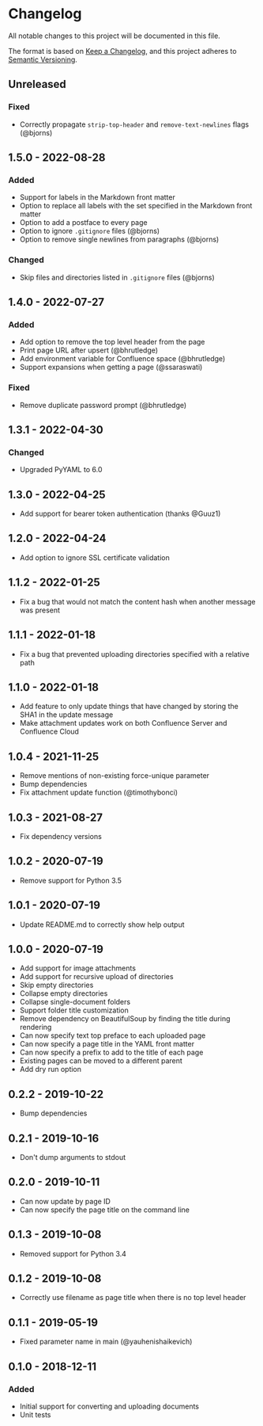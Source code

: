# Changelog
All notable changes to this project will be documented in this file.

The format is based on [Keep a Changelog](https://keepachangelog.com/en/1.0.0/),
and this project adheres to [Semantic Versioning](https://semver.org/spec/v2.0.0.html).

## Unreleased
### Fixed
- Correctly propagate `strip-top-header` and `remove-text-newlines` flags (@bjorns)

## 1.5.0 - 2022-08-28
### Added
- Support for labels in the Markdown front matter
- Option to replace all labels with the set specified in the Markdown front matter
- Option to add a postface to every page
- Option to ignore `.gitignore` files (@bjorns)
- Option to remove single newlines from paragraphs (@bjorns)
### Changed
- Skip files and directories listed in `.gitignore` files (@bjorns)

## 1.4.0 - 2022-07-27
### Added
- Add option to remove the top level header from the page
- Print page URL after upsert (@bhrutledge)
- Add environment variable for Confluence space (@bhrutledge)
- Support expansions when getting a page (@ssaraswati)
### Fixed
- Remove duplicate password prompt (@bhrutledge)

## 1.3.1 - 2022-04-30
### Changed
- Upgraded PyYAML to 6.0

## 1.3.0 - 2022-04-25
- Add support for bearer token authentication (thanks @Guuz1)

## 1.2.0 - 2022-04-24
- Add option to ignore SSL certificate validation

## 1.1.2 - 2022-01-25
- Fix a bug that would not match the content hash when another message was present

## 1.1.1 - 2022-01-18
- Fix a bug that prevented uploading directories specified with a relative path

## 1.1.0 - 2022-01-18
- Add feature to only update things that have changed by storing the SHA1 in the update message
- Make attachment updates work on both Confluence Server and Confluence Cloud

## 1.0.4 - 2021-11-25
- Remove mentions of non-existing force-unique parameter
- Bump dependencies
- Fix attachment update function (@timothybonci)

## 1.0.3 - 2021-08-27
- Fix dependency versions

## 1.0.2 - 2020-07-19
- Remove support for Python 3.5

## 1.0.1 - 2020-07-19
- Update README.md to correctly show help output

## 1.0.0 - 2020-07-19
- Add support for image attachments
- Add support for recursive upload of directories
- Skip empty directories
- Collapse empty directories
- Collapse single-document folders
- Support folder title customization
- Remove dependency on BeautifulSoup by finding the title during rendering
- Can now specify text top preface to each uploaded page
- Can now specify a page title in the YAML front matter
- Can now specify a prefix to add to the title of each page
- Existing pages can be moved to a different parent
- Add dry run option

## 0.2.2 - 2019-10-22
- Bump dependencies

## 0.2.1 - 2019-10-16
- Don't dump arguments to stdout

## 0.2.0 - 2019-10-11
- Can now update by page ID
- Can now specify the page title on the command line

## 0.1.3 - 2019-10-08
- Removed support for Python 3.4

## 0.1.2 - 2019-10-08
- Correctly use filename as page title when there is no top level header

## 0.1.1 - 2019-05-19
- Fixed parameter name in main (@yauhenishaikevich)

## 0.1.0 - 2018-12-11
### Added
- Initial support for converting and uploading documents
- Unit tests
